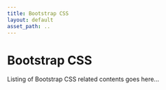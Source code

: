 ```yaml
---
title: Bootstrap CSS
layout: default
asset_path: ..
---
```


# Bootstrap CSS

Listing of Bootstrap CSS related contents goes here...

